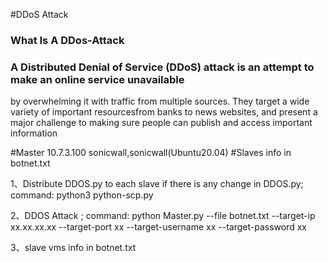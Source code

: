 #DDoS Attack
### What Is A DDos-Attack

### A Distributed Denial of Service (DDoS) attack is an attempt to make an online service unavailable
by overwhelming it with traffic from multiple sources. They target a wide
variety of important resourcesfrom banks to news websites, and present a major
challenge to making sure people can publish and access important information

#Master 10.7.3.100 sonicwall,sonicwall(Ubuntu20.04)
#Slaves info in botnet.txt

1、Distribute DDOS.py to each slave if there is any change in DDOS.py; 
command: python3 python-scp.py

2、DDOS Attack ; 
command: python Master.py --file botnet.txt --target-ip xx.xx.xx.xx --target-port xx --target-username xx --target-password xx

3、slave vms info in botnet.txt